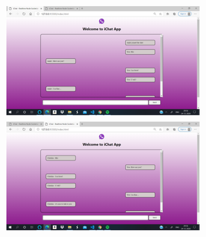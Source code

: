 ![alt text](https://github.com/ChitrikaGahtori/iChat-App/blob/master/images/1.png)


![alt text](https://github.com/ChitrikaGahtori/iChat-App/blob/master/images/2.png)
